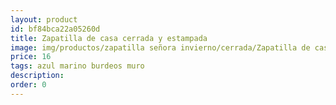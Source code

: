 ```yaml
---
layout: product
id: bf84bca22a05260d
title: Zapatilla de casa cerrada y estampada
image: img/productos/zapatilla señora invierno/cerrada/Zapatilla de casa cerrada y estampada=16=azul marino burdeos muro.webp
price: 16
tags: azul marino burdeos muro
description: 
order: 0
---
```

